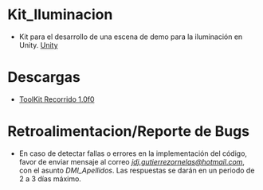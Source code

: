 # Kit_Iluminacion

- Kit para el desarrollo de una escena de demo para la iluminación en Unity. [Unity](https://unity.com/es)

# Descargas

- [ToolKit Recorrido 1.0f0](https://raw.githubusercontent.com/JJesusGO/Kit_Iluminacion/master/Versiones/ToolKit_Iluminacion_1_0f0.unitypackage)

# Retroalimentacion/Reporte de Bugs

- En caso de detectar fallas o errores en la implementación del código, favor de enviar mensaje al correo *jdj.gutierrezornelas@hotmail.com*, con el asunto *DMI_Apellidos*. Las respuestas se darán en un periodo de 2 a 3 días máximo.
